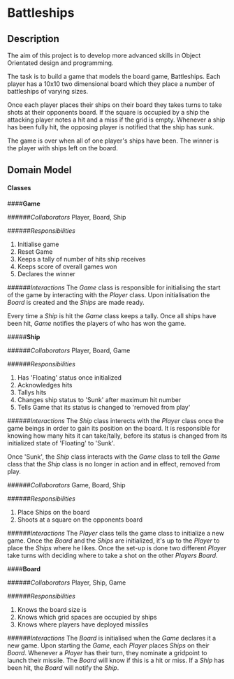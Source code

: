 # Battleships

## Description

The aim of this project is to develop more advanced skills in Object Orientated design and programming.

The task is to build a game that models the board game, Battleships. Each player has a 10x10 two dimensional board which they place a number of battleships of varying sizes.

Once each player places their ships on their board they takes turns to take shots at their opponents board. If the square is occupied by a ship the attacking player notes a hit and a miss if the grid is empty.  Whenever a ship has been fully hit, the opposing player is notified that the ship has sunk.  

The game is over when all of one player's ships have been. The winner is the player with ships left on the board.

## Domain Model

#### Classes

####**Game**

######*Collaborators*
Player, Board, Ship

######*Responsibilities*
1. Initialise game
2. Reset Game
3. Keeps a tally of number of hits ship receives
4. Keeps score of overall games won
5. Declares the winner

######*Interactions*
The *Game* class is responsible for initialising the start of the game
by interacting with the *Player* class. Upon initialisation the *Board*
is created and the *Ships* are made ready.

Every time a *Ship* is hit the *Game* class keeps a tally. Once all ships have been hit, *Game* notifies the players of who has won the game.

#####**Ship**

######*Collaborators*
Player, Board, Game

######*Responsibilities*
1. Has 'Floating' status once initialized
2. Acknowledges hits
3. Tallys hits
4. Changes ship status to 'Sunk' after maximum hit number
5. Tells Game that its status is changed to 'removed from play'

######*Interactions*
The *Ship* class interects with the *Player* class once the game beings in order to gain its position on the board. It is responsible for knowing how many hits it can take/tally, before its status is changed from its initialized state of 'Floating' to 'Sunk'.

 Once 'Sunk', the *Ship* class interacts with the *Game* class to tell the *Game* class that the *Ship* class is no longer in action and in effect, removed from play.

######*Collaborators*
Game, Board, Ship

######*Responsibilities*
1. Place Ships on the board
2. Shoots at a square on the opponents board

######*Interactions*
The *Player* class tells the game class to initialize a new game.
Once the *Board* and the *Ships* are initialized, it's up to the *Player* to place the *Ships* where he likes.
Once the set-up is done two different *Player* take turns with deciding where to take a shot on the other *Players* *Board*.

####**Board**

######*Collaborators*
Player, Ship, Game

######*Responsibilities*
1. Knows the board size is
2. Knows which grid spaces are occupied by ships
3. Knows where players have deployed missiles

######*Interactions*
The *Board* is initialised when the *Game* declares it a new game. Upon starting the *Game*, each *Player* places *Ships* on their *Board*.  Whenever a *Player* has their turn, they nominate a gridpoint to launch their missile.  The *Board* will know if this is a hit or miss.  If a *Ship* has been hit, the *Board* will notify the *Ship*.


